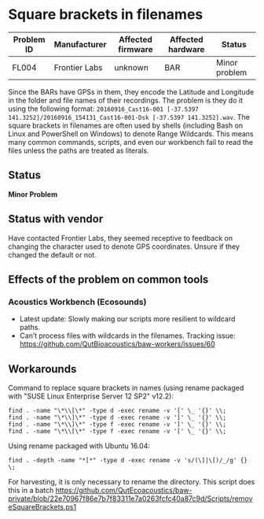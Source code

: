 # Square brackets in filenames

|Problem ID | Manufacturer | Affected firmware| Affected hardware | Status              |
|-----------|--------------|------------------|--------------------|---------------------|
|FL004         |Frontier Labs | unknown                 |  BAR            | Minor problem     |

Since the BARs have GPSs in them, they encode the Latitude and Longitude in the
folder and file names of their recordings. The problem is they do it using the
following format: `20160916_Cast16-001 [-37.5397
141.3252]/20160916_154131_Cast16-001-Dsk [-37.5397 141.3252].wav`. The square
brackets in filenames are often used by shells (including Bash on Linux and
PowerShell on Windows) to denote Range Wildcards. This means many common
commands, scripts, and even our workbench fail to read the files unless the
paths are treated as literals.


## Status

**Minor Problem**

## Status with vendor

Have contacted Frontier Labs, they seemed receptive to
feedback on changing the character used to denote GPS coordinates. Unsure if
they changed the default or not.

## Effects of the problem on common tools
### Acoustics Workbench (Ecosounds)

- Latest update: Slowly making our scripts more resilient to wildcard paths.
- Can’t process files with wildcards in the filenames. Tracking
issue: <https://github.com/QutBioacoustics/baw-workers/issues/60>

## Workarounds

Command to replace square brackets in names (using rename packaged with "SUSE
Linux Enterprise Server 12 SP2" v12.2):

```
find . -name "\*\\[\*" -type d -exec rename -v '[' \_ '{}' \\;
find . -name "\*\\]\*" -type d -exec rename -v ']' \_ '{}' \\;
find . -name "\*\\]\*" -type f -exec rename -v ']' \_ '{}' \\;
find . -name "\*\\[\*" -type f -exec rename -v '[' \_ '{}' \\;
```

Using rename packaged with Ubuntu 16.04:

```
find . -depth -name "*[*" -type d -exec rename -v 's/(\]|\[)/_/g' {} \;
```

For harvesting, it is only necessary to rename the directory. This script does this in a batch
https://github.com/QutEcoacoustics/baw-private/blob/22e70967f86e7b7f83311e7a0263fcfc40a87c9d/Scripts/removeSquareBrackets.ps1




